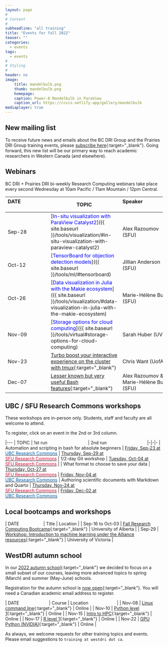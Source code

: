 ```yaml
---
layout: page
#
# Content
#
subheadline: "all training"
title: "Events for fall 2022"
teaser: ""
categories:
  - events
tags:
  - events
#
# Styling
#
header: no
image:
    title: mandelbulb.png
    thumb: mandelbulb.png
    homepage:
    caption: Power-8 Mandelbulb in ParaView
    caption_url: https://ccvis.netlify.app/gallery/mandelbulb
mediaplayer: true
---
```


## New mailing list

<!-- While WestGrid ceased its operations on March 31, 2022, research computing training in Western Canada remains -->
<!-- -- coordinated by the same team, now based at Simon Fraser University, with participation from HPC analysts -->
<!-- across the BC DRI Group and the Prairies DRI Group (former WestGrid space). -->

To receive future news and emails about the BC DRI Group and the Prairies DRI Group training events, please
[subscribe here](http://eepurl.com/h-yBFL){:target="_blank"}. Going forward, this new list will be our primary
way to reach academic researchers in Western Canada (and elsewhere).

## Webinars

BC DRI + Prairies DRI bi-weekly Research Computing webinars take place every second Wednesday at 10am Pacific
/ 11am Mountain / 12pm Central.

<!-- We will open registration in early September. -->
<!-- For *upcoming webinars*, click the linked title to see more details or to register. For *past -->
<!-- sessions*, click on the title to view recordings and slides. -->

| DATE&emsp;&emsp;&emsp;&emsp;&emsp;&nbsp; | TOPIC | Speaker&emsp;&emsp;&emsp;&emsp;&emsp;&emsp;&nbsp;&nbsp;&nbsp; |
| ------------- | --------------- | ----------------- |
| Sep-28 | [<span style="color:blue">In-situ visualization with ParaView Catalyst2</span>]({{ site.baseurl }}/tools/visualization/#in-situ-visualization-with-paraview-catalyst2) | Alex Razoumov (SFU) |
| Oct-12 | [<span style="color:blue">TensorBoard for objection detection models</span>]({{ site.baseurl }}/tools/ml/#tensorboard) | Jillian Anderson (SFU) |
| Oct-26 | [<span style="color:blue">Data visualization in Julia with the Makie ecosystem</span>]({{ site.baseurl }}/tools/visualization/#data-visualization-in-julia-with-the-makie-ecosystem) | Marie-Hélène Burle (SFU) |
| Nov-09 | [<span style="color:blue">Storage options for cloud computing</span>]({{ site.baseurl }}/tools/virtual#storage-options-for-cloud-computing) | Sarah Huber (UVic) |
| Nov-23 | [Turbo boost your interactive experience on the cluster with tmux](https://docs.google.com/forms/d/e/1FAIpQLScDoydLYHeGiGEh63akn2WW_aAzTrAPK1QLYS8ZsTabqy-yGA/viewform){:target="_blank"} | Chris Want (UofA) |
| Dec-07 | [Lesser known but very useful Bash features](https://docs.google.com/forms/d/e/1FAIpQLSchiREqcsgxqLGHOJiCe6qPavPcsqGQtYqHY1yp7eSLqkS0GA/viewform){:target="_blank"} | Alex Razoumov & <br> Marie-Hélène Burle (SFU) |

<!-- Nov-13[^1] -->
<!-- [^1]: Note the different day of the week (Friday). -->






## UBC / SFU Research Commons workshops

These workshops are in-person only. Students, staff and faculty are all welcome to attend.
<!-- For upcoming workshops, click a date to see more details or to register. -->
To register, click on an event in the 2nd or 3rd column.

|---
| TOPIC | 1st run&emsp;&emsp;&emsp;&emsp;&emsp;&emsp;&emsp;&emsp;&emsp; | 2nd run&emsp;&emsp;&emsp;&emsp;&emsp;&emsp;&emsp;&emsp;&emsp;
|-|-|-
| Automation and scripting in bash for absolute beginners | [Friday, Sep-23 at<br> <span style="color:#005CA7">UBC Research Commons</span>](https://libcal.library.ubc.ca/event/3683923) | [Thursday, Sep-29 at<br> <span style="color:#CE0834">SFU Research Commons</span>](https://www.lib.sfu.ca/about/branches-depts/rc/software-data-dh/software/37400)
| 1/2-day Git workshop | [Tuesday, Oct-04 at<br> <span style="color:#CE0834">SFU Research Commons</span>](https://www.lib.sfu.ca/help/publish/research-data-management/37488) |
| What format to choose to save your data | [Thursday, Oct-27 at<br> <span style="color:#CE0834">SFU Research Commons</span>](https://www.lib.sfu.ca/about/branches-depts/rc/software-data-dh/software/37399) | [Friday, Nov-04 at<br> <span style="color:#005CA7">UBC Research Commons</span>](https://libcal.library.ubc.ca/event/3683941)
| Authoring scientific documents with Markdown and Quarto | [Thursday, Nov-24 at<br> <span style="color:#CE0834">SFU Research Commons</span>](https://www.lib.sfu.ca/about/branches-depts/rc/software-data-dh/software/37398) | [Friday, Dec-02 at<br> <span style="color:#005CA7">UBC Research Commons</span>](https://libcal.library.ubc.ca/event/3683985)





## Local bootcamps and workshops

| DATE&emsp;&emsp;&emsp;&emsp;&emsp;&nbsp; | Title | Location |
| Sep-16 to Oct-03 | [Fall Research Computing Bootcamp](https://www.ualberta.ca/information-services-and-technology/news/2022/fall-research-computing-bootcamp-starts-september-16.html){:target="_blank"} | University of Alberta |
| Sep-29 | [Workshop: Introduction to machine learning under the Alliance resources](https://onlineacademiccommunity.uvic.ca/rcs/2022/09/09/workshop-introduction-to-machine-learning-under-the-alliance-resources){:target="_blank"} | University of Victoria |







<!-- | Sep-27 to Oct-25 | [UofA's Fall Research Computing Bootcamp](https://www.ualberta.ca/information-services-and-technology/news/2021/fall-2021-research-computing-bootcamp.html) | Online by the UofA | -->
<!-- | Oct-04 and Oct-05 | [Visualization with Paraview (EN)](https://www.eventbrite.ca/e/171338226247) | <span style="color:#3339ff">National training workshop</span> | -->
<!-- | Oct-14 | [Multi-processing in Julia](https://libcal.library.ubc.ca/calendar/vancouver/julia-part-1) | <span style="color:#005CA7">Online for UBC Research Commons</span> | -->
<!-- | Oct-18 and Oct-19 | Parallel Julia workshop | Invited for a 3rd party | -->
<!-- | Nov-02 and Nov-03 | [Visualization with Paraview (FR)](https://www.eventbrite.ca/e/172208820217) | <span style="color:#3339ff">National training workshop</span> | -->
<!-- | Nov-18 | [Using Deep Learning to increase image resolution](https://libcal.library.ubc.ca/calendar/vancouver/deep-learning-image-processing) | <span style="color:#005CA7">Online for UBC Research Commons</span> | -->
<!-- | Dec-09 | [Working with shared and distributed arrays in Julia](https://libcal.library.ubc.ca/calendar/vancouver/julia-part-2) | <span style="color:#005CA7">Online for UBC Research Commons</span> | -->




## WestDRI autumn school

In our [2022 autumn school](https://autumnschool2022.westdri.ca){:target="_blank"} we decided to focus on a
small subset of our courses, leaving more advanced topics to spring (March) and summer (May-June) schools.

Registration for the autumn school is [now
open](https://forms.gle/NZhzRU5o8ti8VhVJ7){:target="_blank"}. You will need a Canadian academic email address
to register.

| DATE&emsp;&emsp;&emsp;&emsp;&emsp;&emsp;&nbsp;&nbsp; | Course | Location&emsp;&emsp;&emsp;&emsp;&emsp;&emsp;&nbsp; |
| Nov-08 | [Linux command line](https://autumnschool2022.westdri.ca/bash-menu){:target="_blank"} | Online |
| Nov-10 | [Python level 1](https://autumnschool2022.westdri.ca/python-menu){:target="_blank"} | Online |
| Nov-15 | [Intro to HPC](https://autumnschool2022.westdri.ca/hpc-menu){:target="_blank"} | Online |
| Nov-17 | [R level 1](https://autumnschool2022.westdri.ca/r-menu){:target="_blank"} | Online |
| Nov-22 | [GPU Python (NVIDIA)](https://autumnschool2022.westdri.ca/gpu-menu){:target="_blank"} | Online |

As always, we welcome requests for other training topics and events. Please email suggestions to `training at
westdri dot ca`.
